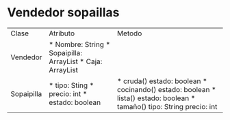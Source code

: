 # Vendedor sopaillas

<header>
<body>
<table> 
<tbody>
<tr>
<td>Clase</td>
<td>Atributo</td>
<td>Metodo</td>
</tr>
<tr>
<td>Vendedor</td>
<td>
*   Nombre: String 
*   Sopaipilla: ArrayList<Sopaipilla>  
*   Caja: ArrayList<Caja>
</td>
<td></td>
</tr>
<tr>
<td>Sopaipilla</td>
<td>
*   tipo: Sting
*   precio: int
*   estado: boolean
</td>
<td>
*   cruda()
    estado: boolean
*   cocinando()
    estado: boolean
*   lista()
    estado: boolean
*   tamaño()
    tipo: String
    precio: int
</td>
</tr>
</tbody>
</table>

</body>

</header>




